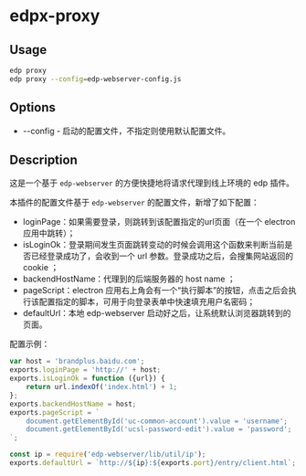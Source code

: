 # edpx-proxy

## Usage

```bash
edp proxy
edp proxy --config=edp-webserver-config.js
```

## Options

* --config - 启动的配置文件，不指定则使用默认配置文件。

## Description

这是一个基于 `edp-webserver` 的方便快捷地将请求代理到线上环境的 edp 插件。

本插件的配置文件基于 `edp-webserver` 的配置文件，新增了如下配置：

* loginPage：如果需要登录，则跳转到该配置指定的url页面（在一个 electron 应用中跳转）；
* isLoginOk：登录期间发生页面跳转变动的时候会调用这个函数来判断当前是否已经登录成功了，会收到一个 url 参数。登录成功之后，会搜集网站返回的 cookie ；
* backendHostName：代理到的后端服务器的 host name ；
* pageScript：electron 应用右上角会有一个“执行脚本”的按钮，点击之后会执行该配置指定的脚本，可用于向登录表单中快速填充用户名密码；
* defaultUrl：本地 edp-webserver 启动好之后，让系统默认浏览器跳转到的页面。

配置示例：

```js
var host = 'brandplus.baidu.com';
exports.loginPage = 'http://' + host;
exports.isLoginOk = function ({url}) {
    return url.indexOf('index.html') + 1;
};
exports.backendHostName = host;
exports.pageScript = `
    document.getElementById('uc-common-account').value = 'username';
    document.getElementById('ucsl-password-edit').value = 'password';
`;

const ip = require('edp-webserver/lib/util/ip');
exports.defaultUrl = `http://${ip}:${exports.port}/entry/client.html`;
```
